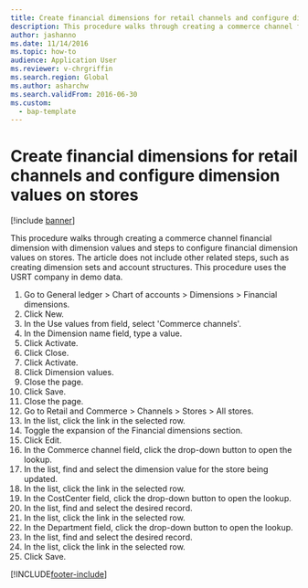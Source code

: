 ```yaml
--- 
title: Create financial dimensions for retail channels and configure dimension values on stores
description: This procedure walks through creating a commerce channel financial dimension with dimension values and steps to configure financial dimension values on stores. 
author: jashanno
ms.date: 11/14/2016
ms.topic: how-to   
audience: Application User 
ms.reviewer: v-chrgriffin
ms.search.region: Global
ms.author: asharchw
ms.search.validFrom: 2016-06-30 
ms.custom: 
  - bap-template
---
```

# Create financial dimensions for retail channels and configure dimension values on stores

[!include [banner](../includes/banner.md)]

This procedure walks through creating a commerce channel financial dimension with dimension values and steps to configure financial dimension values on stores. The article does not include other related steps, such as creating dimension sets and account structures. This procedure uses the USRT company in demo data.

1. Go to General ledger > Chart of accounts > Dimensions > Financial dimensions.
2. Click New.
3. In the Use values from field, select 'Commerce channels'.
4. In the Dimension name field, type a value.
5. Click Activate.
6. Click Close.
7. Click Activate.
8. Click Dimension values.
9. Close the page.
10. Click Save.
11. Close the page.
12. Go to Retail and Commerce > Channels > Stores > All stores.
13. In the list, click the link in the selected row.
14. Toggle the expansion of the Financial dimensions section.
15. Click Edit.
16. In the Commerce channel field, click the drop-down button to open the lookup.
17. In the list, find and select the dimension value for the store being updated.
18. In the list, click the link in the selected row.
19. In the CostCenter field, click the drop-down button to open the lookup.
20. In the list, find and select the desired record.
21. In the list, click the link in the selected row.
22. In the Department field, click the drop-down button to open the lookup.
23. In the list, find and select the desired record.
24. In the list, click the link in the selected row.
25. Click Save.



[!INCLUDE[footer-include](../../includes/footer-banner.md)]
